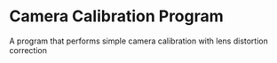 # Camera Calibration Program
A program that performs simple camera calibration with lens distortion correction
